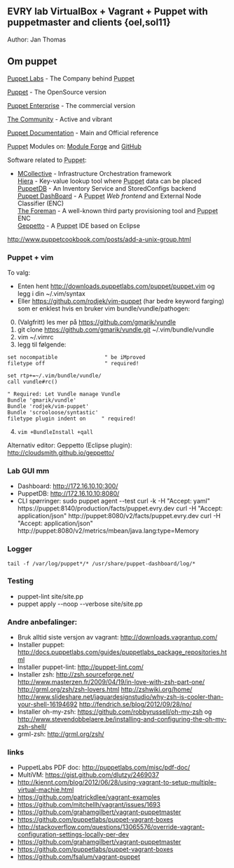 ## EVRY lab VirtualBox + Vagrant + Puppet with puppetmaster and clients {oel,sol11}

Author: Jan Thomas

## Om puppet

<a href="http://puppetlabs.com"><abbr title="Puppet automation tool">Puppet</abbr> Labs</a> - The Company behind <abbr title="Puppet automation tool">Puppet</abbr></p>
<a href="http://puppetlabs.com/puppet/puppet-open-source/"><abbr title="Puppet automation tool">Puppet</abbr></a> - The OpenSource version</p>
<a href="http://puppetlabs.com/puppet/puppet-enterprise/"><abbr title="Puppet automation tool">Puppet</abbr> Enterprise</a> - The commercial version</p>
<a href="http://puppetlabs.com/community/overview/">The Community</a> - Active and vibrant</p>
<a href="http://docs.puppetlabs.com/"><abbr title="Puppet automation tool">Puppet</abbr> Documentation</a> - Main and Official reference</p>
<abbr title="Puppet automation tool">Puppet</abbr> Modules on: <a href="http://forge.puppetlabs.com">Module Forge</a> and <a href="https://github.com/search?q=puppet">GitHub</a></p>
Software related to <abbr title="Puppet automation tool">Puppet</abbr>:<br />
* <a href="http://docs.puppetlabs.com/mcollective/">MCollective</a> - Infrastructure Orchestration framework<br /> <a href="http://docs.puppetlabs.com/hiera/1/">Hiera</a> - Key-value lookup tool where <abbr title="Puppet automation tool">Puppet</abbr> data can be placed<br /> <a href="http://docs.puppetlabs.com/puppetdb/1/">PuppetDB</a> - An Inventory Service and StoredConfigs backend<br /> <a href="http://docs.puppetlabs.com/dashboard/"><abbr title="Puppet automation tool">Puppet</abbr> DashBoard</a> - A <abbr title="Puppet automation tool">Puppet</abbr> <em>Web frontend</em> and External Node Classifier (ENC)<br /> <a href="http://theforeman.org/">The Foreman</a> - A well-known third party provisioning tool and <abbr title="Puppet automation tool">Puppet</abbr> ENC<br /> <a href="http://cloudsmith.github.com/geppetto">Geppetto</a> - A <abbr title="Puppet automation tool">Puppet</abbr> IDE based on Eclipse</p>


http://www.puppetcookbook.com/posts/add-a-unix-group.html

### Puppet + vim
To valg:
* Enten hent http://downloads.puppetlabs.com/puppet/puppet.vim og legg i din ~/.vim/syntax
* Eller https://github.com/rodjek/vim-puppet (har bedre keyword farging)
som er enklest hvis en bruker vim bundle/vundle/pathogen: 
 0. (Valgfritt) les mer på https://github.com/gmarik/vundle
 1. git clone https://github.com/gmarik/vundle.git ~/.vim/bundle/vundle
 2. vim ~/.vimrc
 3. legg til følgende:

   ```vim
   set nocompatible               " be iMproved
   filetype off                   " required!

   set rtp+=~/.vim/bundle/vundle/
   call vundle#rc()

   " Required: Let Vundle manage Vundle 
   Bundle 'gmarik/vundle'
   Bundle 'rodjek/vim-puppet'
   Bundle 'scrooloose/syntastic'
   filetype plugin indent on     " required!
   ```

4. `vim +BundleInstall +qall`

Alternativ editor: Geppetto (Eclipse plugin): http://cloudsmith.github.io/geppetto/


### Lab GUI mm
* Dashboard: http://172.16.10.10:300/
* PuppetDB: http://172.16.10.10:8080/
* CLI spørringer:
    sudo puppet agent --test
    curl -k -H "Accept: yaml" https://puppet:8140/production/facts/puppet.evry.dev
    curl -H "Accept: application/json" http://puppet:8080/v2/facts/puppet.evry.dev
    curl -H "Accept: application/json" http://puppet:8080/v2/metrics/mbean/java.lang:type=Memory

### Logger
    tail -f /var/log/puppet*/* /usr/share/puppet-dashboard/log/*

### Testing
* puppet-lint site/site.pp
* puppet apply --noop --verbose site/site.pp

### Andre anbefalinger:
* Bruk alltid siste versjon av vagrant: http://downloads.vagrantup.com/
* Installer puppet: http://docs.puppetlabs.com/guides/puppetlabs_package_repositories.html
* Installer puppet-lint: http://puppet-lint.com/
* Installer zsh: http://zsh.sourceforge.net/
   http://www.masterzen.fr/2009/04/19/in-love-with-zsh-part-one/
   http://grml.org/zsh/zsh-lovers.html
   http://zshwiki.org/home/
   http://www.slideshare.net/jaguardesignstudio/why-zsh-is-cooler-than-your-shell-16194692
   http://fendrich.se/blog/2012/09/28/no/
* Installer oh-my-zsh: https://github.com/robbyrussell/oh-my-zsh og http://www.stevendobbelaere.be/installing-and-configuring-the-oh-my-zsh-shell/
* grml-zsh: http://grml.org/zsh/

### links
* PuppetLabs PDF doc: http://puppetlabs.com/misc/pdf-doc/
* MultiVM: https://gist.github.com/dlutzy/2469037
* http://kiennt.com/blog/2012/06/28/using-vagrant-to-setup-multiple-virtual-machie.html
* https://github.com/patrickdlee/vagrant-examples
* https://github.com/mitchellh/vagrant/issues/1693
* https://github.com/grahamgilbert/vagrant-puppetmaster
* https://github.com/puppetlabs/puppet-vagrant-boxes
* http://stackoverflow.com/questions/13065576/override-vagrant-configuration-settings-locally-per-dev
* https://github.com/grahamgilbert/vagrant-puppetmaster
* https://github.com/puppetlabs/puppet-vagrant-boxes
* https://github.com/fsalum/vagrant-puppet

